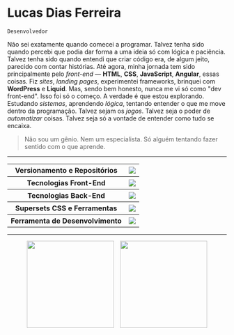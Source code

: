 # Lucas Dias Ferreira
`Desenvolvedor`

Não sei exatamente quando comecei a programar. Talvez tenha sido quando percebi que podia dar forma a uma ideia só com lógica e paciência. Talvez tenha sido quando entendi que criar código era, de algum jeito, parecido com contar histórias. Até agora, minha jornada tem sido principalmente pelo _front-end_ — **HTML**, **CSS**, **JavaScript**, **Angular**, essas coisas. Fiz _sites_, _landing pages_, experimentei frameworks, brinquei com **WordPress** e **Liquid**. Mas, sendo bem honesto, nunca me vi só como "dev front-end". Isso foi só o começo. A verdade é que estou explorando. Estudando _sistemas_, aprendendo _lógica_, tentando entender o que me move dentro da programação. Talvez sejam os _jogos_. Talvez seja o poder de _automatizar_ coisas. Talvez seja só a vontade de entender como tudo se encaixa.
> Não sou um gênio. Nem um especialista. Só alguém tentando fazer sentido com o que aprende.

---
<div align=center>
  <table>
    <tr>
      <th>Versionamento e Repositórios</th>
      <th><img src="https://skillicons.dev/icons?i=git,github" /></th>
    </tr>
    <tr>
      <th>Tecnologias Front-End</th>
      <th><img src="https://skillicons.dev/icons?i=html,css,javascript,angular" /></th>
    </tr>
    <tr>
      <th>Tecnologias Back-End</th>
      <th><img src="https://skillicons.dev/icons?i=cs,java,mysql,php" /></th>
    </tr>
    <tr>
      <th>Supersets CSS e Ferramentas</th>
      <th><img src="https://skillicons.dev/icons?i=sass,tailwind" /></th>
    </tr>
    <tr>
      <th>Ferramenta de Desenvolvimento</th>
      <th><img src="https://skillicons.dev/icons?i=vscode,neovim,figma,wordpress" /></th>
    </tr>
  </table>
</div>

---

<p align="center">
  <img src="https://languages-card.vercel.app/api/top-langs/?username=Affaled&layout=compact&theme=dark" style="height: 200px; display: inline-block; margin-right: 10px;" />
  <img src="https://languages-card.vercel.app/api?username=Affaled&show_icons=true&theme=dark&layout=compact" style="height: 200px; display: inline-block;" />
</p>

